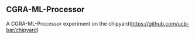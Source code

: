 ## CGRA-ML-Processor
A CGRA-ML-Processor experiment on the chipyard(https://github.com/ucb-bar/chipyard)
